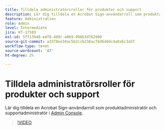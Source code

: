 ```yaml
---
title: Tilldela administratörsroller för produkter och support
description: Lär dig tilldela en Acrobat Sign-användarroll som produktadministratör och supportadministratör i Admin Console
feature: Administration
role: Admin
level: Intermediate
jira: KT-17583
exl-id: 5ff13940-e4f0-409c-a069-996b3d762908
source-git-commit: a3378ee34ac5b2ccb236acf6d6dddc4a0a6c3a5f
workflow-type: tm+mt
source-wordcount: '47'
ht-degree: 2%

---
```


# Tilldela administratörsroller för produkter och support

Lär dig tilldela en Acrobat Sign-användarroll som produktadministratör och supportadministratör i [Admin Console](https://adminconsole.adobe.com/).

>[!VIDEO](https://video.tv.adobe.com/v/3453162?quality=12&learn=on&hidetitle=true&captions=swe)
